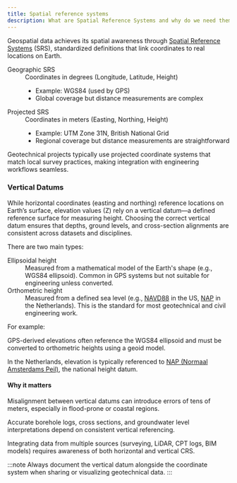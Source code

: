 ```yaml
---
title: Spatial reference systems
description: What are Spatial Reference Systems and why do we need them for geotechnical data
---
```


<!-- Each geotechnical site investigation has a location on Earth. There are many systems to describe this location. -->

<!-- ## In Python

The geospatial tooling is Python is very mature with packages likes pyproj, shapely.

In turn, these package build on robust packages built in lower-level languages. Projects like GDAL, PROJ. -->

Geospatial data achieves its spatial awareness through [Spatial Reference Systems](https://en.wikipedia.org/wiki/Spatial_reference_system) (SRS), standardized definitions that link coordinates to real locations on Earth.

<dl>
<dt>Geographic SRS</dt>
<dd>Coordinates in degrees (Longitude, Latitude, Height)
<ul>
<li>Example: WGS84 (used by GPS)</li>
<li>Global coverage but distance measurements are complex</li>
</ul>
</dd>

<dt>Projected SRS</dt>
<dd>Coordinates in meters (Easting, Northing, Height)
<ul>
<li>Example: UTM Zone 31N, British National Grid</li>
<li>Regional coverage but distance measurements are straightforward</li>
</ul>
</dd>
</dl>

Geotechnical projects typically use projected coordinate systems that match local survey practices, making integration with engineering workflows seamless.

### Vertical Datums

While horizontal coordinates (easting and northing) reference locations on Earth’s surface, elevation values (Z) rely on a vertical datum—a defined reference surface for measuring height. Choosing the correct vertical datum ensures that depths, ground levels, and cross-section alignments are consistent across datasets and disciplines.

There are two main types:

<dl>
    <dt>Ellipsoidal height</dt>
    <dd>Measured from a mathematical model of the Earth's shape (e.g., WGS84 ellipsoid). Common in GPS systems but not suitable for engineering unless converted.</dd>
    <dt>Orthometric height</dt>
    <dd>Measured from a defined sea level (e.g., <a href="https://epsg.io/5703">NAVD88</a> in the US, <a href="https://epsg.io/5709">NAP</a> in the Netherlands). This is the standard for most geotechnical and civil engineering work.</dd>
</dl>
For example:

GPS-derived elevations often reference the WGS84 ellipsoid and must be converted to orthometric heights using a geoid model.

In the Netherlands, elevation is typically referenced to [NAP (Normaal Amsterdams Peil)](https://www.rijkswaterstaat.nl/zakelijk/open-data/normaal-amsterdams-peil), the national height datum.

#### Why it matters

Misalignment between vertical datums can introduce errors of tens of meters, especially in flood-prone or coastal regions.

Accurate borehole logs, cross sections, and groundwater level interpretations depend on consistent vertical referencing.

Integrating data from multiple sources (surveying, LiDAR, CPT logs, BIM models) requires awareness of both horizontal and vertical CRS.

:::note
Always document the vertical datum alongside the coordinate system when sharing or visualizing geotechnical data.
:::

